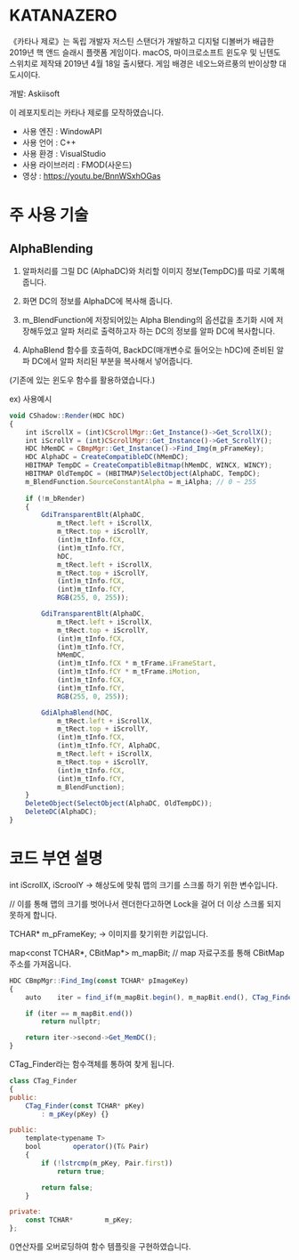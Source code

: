 # KATANAZERO
《카타나 제로》는 독립 개발자 저스틴 스탠더가 개발하고 디지털 디볼버가 배급한 2019년 핵 앤드 슬래시 플랫폼 게임이다. 
macOS, 마이크로소프트 윈도우 및 닌텐도 스위치로 제작돼 2019년 4월 18일 출시됐다. 
게임 배경은 네오느와르풍의 반이상향 대도시이다. 

개발: Askiisoft

이 레포지토리는 카타나 제로를 모작하였습니다.

- 사용 엔진 : WindowAPI
- 사용 언어 : C++
- 사용 환경 : VisualStudio
- 사용 라이브러리 : FMOD(사운드)
- 영상 : https://youtu.be/BnnWSxhOGas

# 주 사용 기술

## AlphaBlending

1. 알파처리를 그릴 DC (AlphaDC)와 처리할 이미지 정보(TempDC)를 따로 기록해줍니다.

2. 화면 DC의 정보를 AlphaDC에 복사해 줍니다.

3. m_BlendFunction에 저장되어있는 Alpha Blending의 옵션값을 초기화 시에 저장해두었고 알파 처리로 출력하고자 하는 DC의 정보를 알파 DC에 복사합니다.

4. AlphaBlend 함수를 호출하여, BackDC(매개변수로 들어오는 hDC)에 준비된 알파 DC에서 알파 처리된 부분을 복사해서 넣어줍니다.

(기존에 있는 윈도우 함수를 활용하였습니다.)

ex) 사용예시

```jsx
void CShadow::Render(HDC hDC)
{
	int iScrollX = (int)CScrollMgr::Get_Instance()->Get_ScrollX();
	int iScrollY = (int)CScrollMgr::Get_Instance()->Get_ScrollY();
	HDC	hMemDC = CBmpMgr::Get_Instance()->Find_Img(m_pFrameKey);
	HDC AlphaDC = CreateCompatibleDC(hMemDC);
	HBITMAP TempDC = CreateCompatibleBitmap(hMemDC, WINCX, WINCY);
	HBITMAP	OldTempDC = (HBITMAP)SelectObject(AlphaDC, TempDC);
	m_BlendFunction.SourceConstantAlpha = m_iAlpha; // 0 ~ 255
	
	if (!m_bRender)
	{ 
		GdiTransparentBlt(AlphaDC,
			m_tRect.left + iScrollX,
			m_tRect.top + iScrollY,
			(int)m_tInfo.fCX,
			(int)m_tInfo.fCY,
			hDC,
			m_tRect.left + iScrollX,
			m_tRect.top + iScrollY,
			(int)m_tInfo.fCX,
			(int)m_tInfo.fCY,
			RGB(255, 0, 255));

		GdiTransparentBlt(AlphaDC, 
			m_tRect.left + iScrollX,
			m_tRect.top + iScrollY,
			(int)m_tInfo.fCX, 
			(int)m_tInfo.fCY, 
			hMemDC, 
			(int)m_tInfo.fCX * m_tFrame.iFrameStart,
			(int)m_tInfo.fCY * m_tFrame.iMotion, 
			(int)m_tInfo.fCX, 
			(int)m_tInfo.fCY,
			RGB(255, 0, 255));

		GdiAlphaBlend(hDC,
			m_tRect.left + iScrollX, 
			m_tRect.top + iScrollY, 
			(int)m_tInfo.fCX, 
			(int)m_tInfo.fCY, AlphaDC, 
			m_tRect.left + iScrollX,
			m_tRect.top + iScrollY,
			(int)m_tInfo.fCX, 
			(int)m_tInfo.fCY,
			m_BlendFunction);
	}
	DeleteObject(SelectObject(AlphaDC, OldTempDC));
	DeleteDC(AlphaDC);
}
```

# 코드 부연 설명

int iScrollX, iScroolY → 해상도에 맞춰 맵의 크기를 스크롤 하기 위한 변수입니다.

// 이를 통해 맵의 크기를 벗어나서 렌더한다고하면 Lock을 걸어 더 이상 스크롤 되지 못하게 합니다. 

TCHAR*	m_pFrameKey;    → 이미지를 찾기위한 키값입니다.

map<const TCHAR*, CBitMap*>	m_mapBit; // map 자료구조를 통해 CBitMap 주소를 가져옵니다.

```jsx
HDC CBmpMgr::Find_Img(const TCHAR* pImageKey)
{
	auto	iter = find_if(m_mapBit.begin(), m_mapBit.end(), CTag_Finder(pImageKey));

	if (iter == m_mapBit.end())
		return nullptr;

	return iter->second->Get_MemDC();
}
```

CTag_Finder라는 함수객체를 통하여 찾게 됩니다.

```jsx
class CTag_Finder
{
public:
	CTag_Finder(const TCHAR* pKey)
		: m_pKey(pKey) {}

public:
	template<typename T>
	bool		operator()(T& Pair)
	{
		if (!lstrcmp(m_pKey, Pair.first))
			return true;

		return false;
	}

private:
	const TCHAR*		m_pKey;
};
```

()연산자를 오버로딩하여 함수 템플릿을 구현하였습니다.
